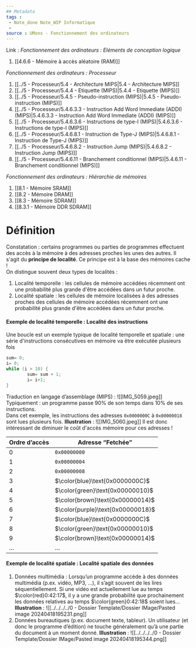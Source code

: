 ```yaml
---
## Metadata
tags : 
 - Note_done Note_WIP Informatique
 - 
source : UMons - Fonctionnement des ordinateurs
---
```


Link :
_Fonctionnement des ordinateurs : Eléments de conception logique_
1. [[4.6.6 - Mémoire à accès aléatoire (RAM)]]

_Fonctionnement des ordinateurs : Processeur_
1. [[../5 - Processeur/5.4 - Architecture MIPS|5.4 - Architecture MIPS]]
2. [[../5 - Processeur/5.4.4 - Etiquette (MIPS)|5.4.4 - Etiquette (MIPS)]]
3. [[../5 - Processeur/5.4.5 - Pseudo-instruction (MIPS)|5.4.5 - Pseudo-instruction (MIPS)]]
4. [[../5 - Processeur/5.4.6.3.3 - Instruction Add Word Immediate (ADDI) (MIPS)|5.4.6.3.3 - Instruction Add Word Immediate (ADDI) (MIPS)]]
5. [[../5 - Processeur/5.4.6.3.6 - Instructions de type-I (MIPS)|5.4.6.3.6 - Instructions de type-I (MIPS)]]
6. [[../5 - Processeur/5.4.6.8.1 - Instruction de Type-J (MIPS)|5.4.6.8.1 - Instruction de Type-J (MIPS)]]
7. [[../5 - Processeur/5.4.6.8.2 - Instruction Jump (MIPS)|5.4.6.8.2 - Instruction Jump (MIPS)]]
8. [[../5 - Processeur/5.4.6.11 - Branchement conditionnel (MIPS)|5.4.6.11 - Branchement conditionnel (MIPS)]]

_Fonctionnement des ordinateurs : Hiérarchie de mémoires_
1. [[8.1 - Mémoire SRAM]]
2. [[8.2 - Mémoire DRAM]]
3. [[8.3 - Mémoire SDRAM]]
4. [[8.3.1 - Mémoire DDR SDRAM]]

# Définition
Constatation : certains programmes ou parties de programmes effectuent des accès à la mémoire à des adresses proches les unes des autres. Il s'agit du **principe de localité**. Ce principe est à la base des mémoires cache !
\
On distingue souvent deux types de localités : 
1. Localité temporelle : les cellules de mémoire accédées récemment ont une probabilité plus grande d'être accédées dans un futur proche.
2. Localité spatiale : les cellules de mémoire localisées à des adresses proches des cellules de mémoire accédées récemment ont une probabilité plus grande d'être accédées dans un futur proche.

#### Exemple de localité temporelle : Localité des instructions 
Une boucle est un exemple typique de localité temporelle et spatiale : une série d'instructions consécutives en mémoire va être exécutée plusieurs fois
```C
sum= 0;
i= 0;
while (i > 10) {
		sum= sum + 1;
		i= i+1;
}
```
Traduction en langage d’assemblage (MIPS) : ![[IMG_5059.jpeg]]
Typiquement : un programme passe 90% de son temps dans 10% de ses instructions.
\
Dans cet exemple, les instructions des adresses `0x0000000C` à `0x00000018` sont lues plusieurs fois. 
**Illustration** : ![[IMG_5060.jpeg]]
Il est donc intéressant de diminuer le coût d'accès mémoire pour ces adresses !

| Ordre d’accès | Adresse “Fetchée”                 |
| ------------- | --------------------------------- |
| 0             | `0x00000000`                      |
| 1             | `0x00000004`                      |
| 2             | `0x00000008`                      |
| 3             | $\color{blue}\text{0x0000000C}$   |
| 4             | $\color{green}\text{0x00000010}$  |
| 5             | $\color{brown}\text{0x00000014}$  |
| 6             | $\color{purple}\text{0x00000018}$ |
| 7             | $\color{blue}\text{0x0000000C}$   |
| 8             | $\color{green}\text{0x00000010}$  |
| 9             | $\color{brown}\text{0x00000014}$  |
| …             | …                                 |

#### Exemple de localité spatiale : Localité spatiale des données 
1. Données multimédia : Lorsqu’un programme accède à des données multimédia (p.ex. vidéo, MP3, …), il s’agit souvent de les lires séquentiellement. Si une vidéo est actuellement lue au temps $\color{red}0:42:17$, il y a une grande probabilité que prochainement les données relatives au temps $\color{green}0:42:18$ soient lues…
**Illustration** : ![[../../../../0 - Dossier Template/Dossier IMage/Pasted image 20240418195231.png]]
2. Données bureautiques (p.ex. document texte, tableur). Un utilisateur (et donc le programme d’édition) ne touche généralement qu’à une partie du document à un moment donné.
**Illustration** : ![[../../../../0 - Dossier Template/Dossier IMage/Pasted image 20240418195344.png]]
